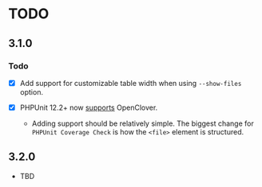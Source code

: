 # TODO

## 3.1.0

### Todo

- [x] Add support for customizable table width when using `--show-files` option.

- [x] PHPUnit 12.2+ now [supports](https://github.com/sebastianbergmann/php-code-coverage/pull/1080) OpenClover. 
  - Adding support should be relatively simple. The biggest change for `PHPUnit Coverage Check` is how the `<file>` element is structured.

## 3.2.0

- TBD
